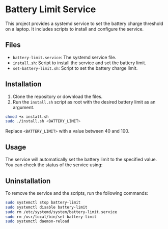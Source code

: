 # Battery Limit Service

This project provides a systemd service to set the battery charge threshold on a laptop. It includes scripts to install and configure the service.

## Files

- `battery-limit.service`: The systemd service file.
- `install.sh`: Script to install the service and set the battery limit.
- `set-battery-limit.sh`: Script to set the battery charge limit.

## Installation

1. Clone the repository or download the files.
2. Run the `install.sh` script as root with the desired battery limit as an argument.

```bash
chmod +x install.sh
sudo ./install.sh <BATTERY_LIMIT>
```

Replace `<BATTERY_LIMIT>` with a value between 40 and 100.

## Usage

The service will automatically set the battery limit to the specified value. You can check the status of the service using:

## Uninstallation

To remove the service and the scripts, run the following commands:

```sh
sudo systemctl stop battery-limit
sudo systemctl disable battery-limit
sudo rm /etc/systemd/system/battery-limit.service
sudo rm /usr/local/bin/set-battery-limit
sudo systemctl daemon-reload
```
